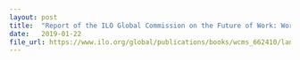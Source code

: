 ```yaml
---
layout: post
title:  "Report of the ILO Global Commission on the Future of Work: Work for a Brighter Future"
date:   2019-01-22
file_url: https://www.ilo.org/global/publications/books/wcms_662410/lang--en/index.htm
---
```

